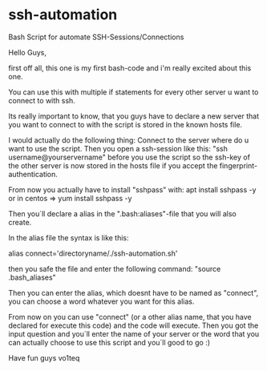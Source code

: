 # ssh-automation
Bash Script for automate SSH-Sessions/Connections


Hello Guys,

first off all, this one is my first bash-code and i'm really excited about this one.

You can use this with multiple if statements for every other server u want to connect to with ssh.

Its really important to know, that you guys have to declare a new server that you want to connect to with the script is stored in the known hosts file.

I would actually do the following thing:
Connect to the server where do u want to use the script.
Then you open a ssh-session like this: "ssh username@yourservername" before you use the script so the ssh-key of the other server is now stored in the hosts file if you accept the fingerprint-authentication.

From now you actually have to install "sshpass" with: apt install sshpass -y or in centos  => yum install sshpass -y

Then you´ll declare a alias in the ".bash:aliases"-file that you will also create. 

In the alias file the syntax is like this:

alias connect='directoryname/./ssh-automation.sh'

then you safe the file and enter the following command: "source .bash_aliases"

Then you can enter the alias, which doesnt have to be named as "connect", you can choose a word whatever you want for this alias.

From now on you can use "connect" (or a other alias name, that you have declared for execute this code) and the code will execute.
Then you got the input question and you´ll enter the name of your server or the word that you can actually choose to use this script and you´ll good to go :)

Have fun guys
vo1teq
